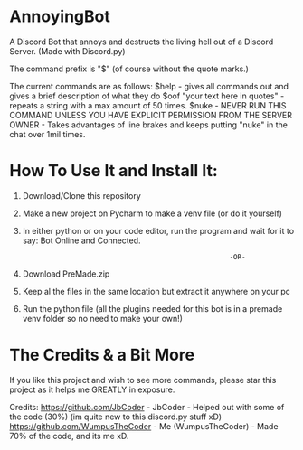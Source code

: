 # AnnoyingBot
A Discord Bot that annoys and destructs the living hell out of a Discord Server. (Made with Discord.py)

The command prefix is "$" (of course without the quote marks.)

The current commands are as follows:
  $help - gives all commands out and gives a brief description of what they do
  $oof "your text here in quotes" <number of times you want that message to send> - repeats a string with a max amount of 50 times.
  $nuke - NEVER RUN THIS COMMAND UNLESS YOU HAVE EXPLICIT PERMISSION FROM THE SERVER OWNER - Takes advantages of line brakes and keeps putting "nuke" in the chat over 1mil times.
  
  
# How To Use It and Install It:
1. Download/Clone this repository
2. Make a new project on Pycharm to make a venv file (or do it yourself)
3. In either python or on your code editor, run the program and wait for it to say: Bot Online and Connected.

                                                          -OR-
1. Download PreMade.zip
2. Keep al the files in the same location but extract it anywhere on your pc
3. Run the python file (all the plugins needed for this bot is in a premade venv folder so no need to make your own!)

# The Credits & a Bit More

If you like this project and wish to see more commands, please star this project as it helps me GREATLY in exposure.


Credits:
https://github.com/JbCoder - JbCoder - Helped out with some of the code (30%) (im quite new to this discord.py stuff xD)
https://github.com/WumpusTheCoder - Me (WumpusTheCoder) - Made 70% of the code, and its me xD.
